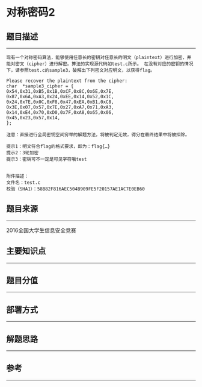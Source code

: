 # 对称密码2

## 题目描述
---
```
现有一个对称密码算法，能够使用任意长的密钥对任意长的明文（plaintext）进行加密，并能对密文（cipher）进行解密。算法的实现源代码如test.c所示。 在没有对应的密钥的情况下，请参照test.c的sample3，破解出下列密文对应明文，以获得flag。

Please recover the plaintext from the cipher:
char  *sample3_cipher = {
0x54,0x31,0xB5,0x1B,0xCF,0x8C,0x6E,0x7E,
0x87,0x6A,0xA3,0x24,0xEE,0x14,0x52,0x1C,
0x24,0x7E,0x0C,0xF8,0x47,0xEA,0xB1,0xC8,
0x3E,0x07,0x57,0x7E,0x27,0xA7,0x71,0xA3,
0x14,0xE4,0x70,0xD0,0x7F,0xA8,0x65,0x06,
0x45,0x23,0x57,0x14,
};

注意：直接进行全局密钥空间穷举的解题方法，将被判定无效，得分在最终结果中将被扣除。

提示1：明文符合flag的格式要求，即为：flag{…}
提示2：3轮加密
提示3：密钥可不一定是可见字符哦test


附件描述：
文件名：test.c
校验（SHA1）：58B82F816AEC504B909FE5F20157AE1AC7E0EB60
```

## 题目来源
---
2016全国大学生信息安全竞赛

## 主要知识点
---


## 题目分值
---


## 部署方式
---


## 解题思路
---


## 参考
---
